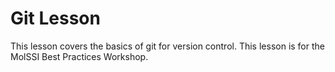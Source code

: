 # Git Lesson

This lesson covers the basics of git for version control.
This lesson is for the MolSSI Best Practices Workshop.
